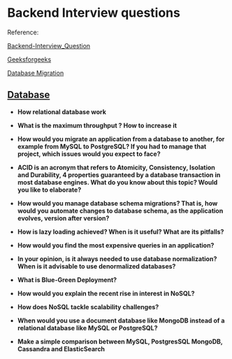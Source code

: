 # Backend Interview questions 

Reference:

[Backend-Interview_Question](https://github.com/arialdomartini/Back-End-Developer-Interview-Questions)

[Geeksforgeeks](https://www.geeksforgeeks.org/database-management-system-set-1/)

[Database Migration](https://blog.f5.works/best-practices-manage-database-schema-changes-with-database-migration-and-version-control/)

## [Database](./database/README.md)

* **How relational database work**

* **What is the maximum throughput ? How to increase it**

* **How would you migrate an application from a database to another, for example from MySQL to PostgreSQL? If you had to manage that project, which issues would you expect to face?**

* **ACID is an acronym that refers to Atomicity, Consistency, Isolation and Durability, 4 properties guaranteed by a database transaction in most database engines. What do you know about this topic? Would you like to elaborate?**

* **How would you manage database schema migrations? That is, how would you automate changes to database schema, as the application evolves, version after version?**

* **How is lazy loading achieved? When is it useful? What are its pitfalls?**

* **How would you find the most expensive queries in an application?**

* **In your opinion, is it always needed to use database normalization? When is it advisable to use denormalized databases?**

* **What is Blue-Green Deployment?**

* **How would you explain the recent rise in interest in NoSQL?**

* **How does NoSQL tackle scalability challenges?**

* **When would you use a document database like MongoDB instead of a relational database like MySQL or PostgreSQL?**

* **Make a simple comparison between MySQL, PostgresSQL MongoDB, Cassandra and ElasticSearch**

## 